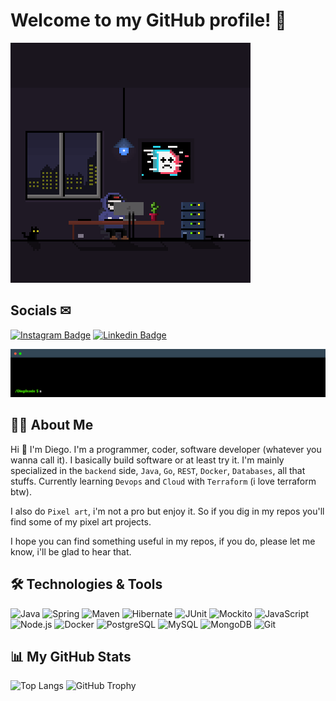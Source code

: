 
# Welcome to my GitHub profile! 👋
![Me](./assets/mecoding300.gif)
## Socials ✉

[![Instagram Badge](https://img.shields.io/badge/-@d13g0________-F44747?style=flat-square&labelColor=F44747&logo=instagram&logoColor=white&link=https://www.instagram.com/d13g0________/)](https://www.instagram.com/d13g0________/) [![Linkedin Badge](https://img.shields.io/badge/diegoobando-blue?style=flat-square&logo=Linkedin&logoColor=white&link=https://www.linkedin.com/in/diego-obando/)](https://www.linkedin.com/in/diego-obando/)

![Welcome GIF](./assets/terminalGif.gif)

## 👨‍💻 About Me

Hi 👋 I'm Diego. I'm a programmer, coder, software developer (whatever you wanna call it). I basically build software or at least try it. I'm mainly specialized in the ``backend`` side, ``Java``, ``Go``, ``REST``, ``Docker``, ``Databases``, all that stuffs. Currently learning ``Devops`` and ``Cloud`` with ``Terraform`` (i love terraform btw).

I also do ``Pixel art``, i'm not a pro but enjoy it. So if you dig in my repos you'll find some of my pixel art projects.

I hope you can find something useful in my repos, if you do, please let me know, i'll be glad to hear that.

## 🛠️ Technologies & Tools

![Java](https://img.shields.io/badge/Java-ED8B00?style=flat-square&logo=java&logoColor=white) ![Spring](https://img.shields.io/badge/Spring-6DB33F?style=flat-square&logo=spring&logoColor=white) ![Maven](https://img.shields.io/badge/Maven-C71A36?style=flat-square&logo=apache-maven&logoColor=white) ![Hibernate](https://img.shields.io/badge/Hibernate-59666C?style=flat-square&logo=hibernate&logoColor=white) ![JUnit](https://img.shields.io/badge/JUnit-25A162?style=flat-square&logo=junit5&logoColor=white) ![Mockito](https://img.shields.io/badge/Mockito-3A79B5?style=flat-square&logo=mockito&logoColor=white) ![JavaScript](https://img.shields.io/badge/JavaScript-F7DF1E?style=flat-square&logo=javascript&logoColor=black) ![Node.js](https://img.shields.io/badge/Node.js-339933?style=flat-square&logo=node.js&logoColor=white) ![Docker](https://img.shields.io/badge/Docker-2496ED?style=flat-square&logo=docker&logoColor=white) ![PostgreSQL](https://img.shields.io/badge/PostgreSQL-336791?style=flat-square&logo=postgresql&logoColor=white) ![MySQL](https://img.shields.io/badge/MySQL-4479A1?style=flat-square&logo=mysql&logoColor=white) ![MongoDB](https://img.shields.io/badge/MongoDB-47A248?style=flat-square&logo=mongodb&logoColor=white) ![Git](https://img.shields.io/badge/Git-F05032?style=flat-square&logo=git&logoColor=white) 

## 📊 My GitHub Stats

![Top Langs](https://github-readme-stats.vercel.app/api/top-langs/?username=Dieg0Code&title_color=fff&icon_color=79ff97&text_color=9f9f9f&bg_color=151515&layout=compact) ![GitHub Trophy](https://github-profile-trophy.vercel.app/?username=Dieg0Code&theme=darkhub)
